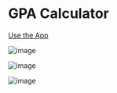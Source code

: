 # GPA Calculator

[Use the App](https://cagatayyigit.github.io/gpa-calc/)

![image](https://user-images.githubusercontent.com/45719739/121690605-e911a280-ca7a-11eb-9612-851a0618071a.png)

![image](https://user-images.githubusercontent.com/45719739/122984292-b22c6e00-d351-11eb-89d6-30fc593c6cc5.png)

![image](https://user-images.githubusercontent.com/45719739/122984333-bd7f9980-d351-11eb-8559-eee93b13fb49.png)
